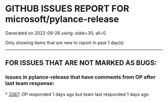 
# GITHUB ISSUES REPORT FOR microsoft/pylance-release


Generated on 2022-09-26 using: stale=30, all=0


Only showing items that are new to report in past 1 day(s)


---

## FOR ISSUES THAT ARE NOT MARKED AS BUGS:


### Issues in pylance-release that have comments from OP after last team response:


\* [3387](https://github.com/microsoft/pylance-release/issues/3387 "Pylance not recognizing Tensorflow submodules"): OP responded 1 days ago but team last responded 1 days ago
